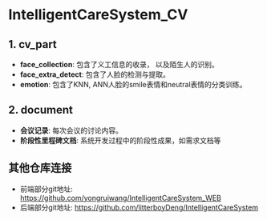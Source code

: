 # IntelligentCareSystem_CV

## 1. cv_part
-  **face_collection**: 包含了义工信息的收录， 以及陌生人的识别。
- **face_extra_detect**: 包含了人脸的检测与提取。
- **emotion**: 包含了KNN, ANN人脸的smile表情和neutral表情的分类训练。

## 2. document
- **会议记录**: 每次会议的讨论内容。
- **阶段性里程碑文档**: 系统开发过程中的阶段性成果，如需求文档等




## 其他仓库连接

- 前端部分git地址:  https://github.com/yongruiwang/IntelligentCareSystem_WEB
- 后端部分git地址: https://github.com/litterboyDeng/IntelligentCareSystem
<!--stackedit_data:
eyJoaXN0b3J5IjpbMjQyMDMwMTU1LDkzOTkyMjkwNCwxMDE4OT
IzNjc1LDcxMjA1Njc5OSw5NzY1MjQ5NTMsMTgwNDEwOTI0LC02
NTE4OTM2NjFdfQ==
-->
